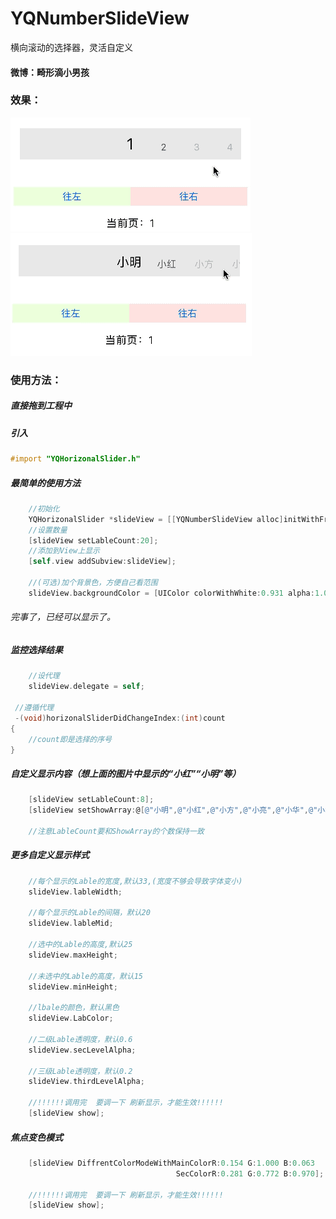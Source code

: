 # YQNumberSlideView
横向滚动的选择器，灵活自定义

#### 微博：畸形滴小男孩

### 效果：

![image](https://github.com/976431yang/YQHorizonalSlider/blob/master/YQNumberSlideView_DEMO/screenShot/2017-05-13-15_05_53.gif) </br>
![image](https://github.com/976431yang/YQHorizonalSlider/blob/master/YQNumberSlideView_DEMO/screenShot/2017-05-13-15_10_45.gif)

### 使用方法：
##### 直接拖到工程中
##### 引入
```objective-c
#import "YQHorizonalSlider.h"
```

##### 最简单的使用方法
```objective-c
    //初始化
    YQHorizonalSlider *slideView = [[YQNumberSlideView alloc]initWithFrame:CGRectMake(x, y, width, height)];
    //设置数量
    [slideView setLableCount:20];
    //添加到View上显示
    [self.view addSubview:slideView];

    //(可选)加个背景色，方便自己看范围
    slideView.backgroundColor = [UIColor colorWithWhite:0.931 alpha:1.000];
```
###### 完事了，已经可以显示了。

##### 监控选择结果
```objective-c
    //设代理
    slideView.delegate = self;

 //遵循代理
 -(void)horizonalSliderDidChangeIndex:(int)count
{
    //count即是选择的序号
}
```

##### 自定义显示内容（想上面的图片中显示的“小红”“小明”等）
```objective-c
	[slideView setLableCount:8];
	[slideView setShowArray:@[@"小明",@"小红",@"小方",@"小亮",@"小华",@"小坏",@"小丑",@"小帅",]];

    //注意LableCount要和ShowArray的个数保持一致
```
##### 更多自定义显示样式
```objective-c
	//每个显示的Lable的宽度,默认33,(宽度不够会导致字体变小)
	slideView.lableWidth;
    
	//每个显示的Lable的间隔，默认20
	slideView.lableMid;
    
	//选中的Lable的高度,默认25
	slideView.maxHeight;
    
	//未选中的Lable的高度，默认15
	slideView.minHeight;
    
	//lbale的颜色，默认黑色
	slideView.LabColor;
    
	//二级Lable透明度，默认0.6
	slideView.secLevelAlpha;
    
	//三级Lable透明度，默认0.2
	slideView.thirdLevelAlpha;

	//!!!!!!调用完  要调一下 刷新显示，才能生效!!!!!!
	[slideView show];
```
    
##### 焦点变色模式
```objective-c
	[slideView DiffrentColorModeWithMainColorR:0.154 G:1.000 B:0.063 
                                     SecColorR:0.281 G:0.772 B:0.970];

	//!!!!!!调用完  要调一下 刷新显示，才能生效!!!!!!
	[slideView show];
```


